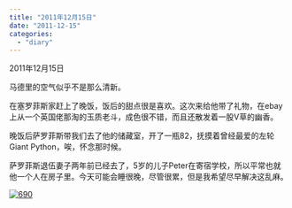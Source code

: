 ```yaml
---
title: "2011年12月15日"
date: "2011-12-15"
categories: 
  - "diary"
---
```


2011年12月15日

马德里的空气似乎不是那么清新。

在塞罗菲斯家赶上了晚饭，饭后的甜点很是喜欢。这次来给他带了礼物，在ebay上从一个英国佬那淘的玉质老斗，成色很不错，而且还散发着一股V草的幽香。

晚饭后萨罗菲斯带我们去了他的储藏室，开了一瓶82，抚摸着曾经最爱的左轮Giant Python，唉，怀念那时候。

萨罗菲斯退伍妻子两年前已经去了，5岁的儿子Peter在寄宿学校，所以平常也就他一个人在房子里。今天可能会睡很晚，尽管很累，但是我希望尽早解决这乱麻。

[![](/blog/post/images/69011.jpg "690")](http://lofyer.org/wp-content/uploads/2011/12/69011.jpg)
